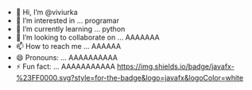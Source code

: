 - 👋 Hi, I’m @viviurka
- 👀 I’m interested in ... programar
- 🌱 I’m currently learning ... python
- 💞️ I’m looking to collaborate on ... AAAAAAA
- 📫 How to reach me ... AAAAAA
- 😄 Pronouns: ... AAAAAAAAAA
- ⚡ Fun fact: ... AAAAAAAAAAA
https://img.shields.io/badge/javafx-%23FF0000.svg?style=for-the-badge&logo=javafx&logoColor=white
